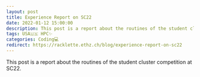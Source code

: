 ```yaml
---
layout: post
title: Experience Report on SC22
date: 2022-01-12 15:00:00
description: This post is a report about the routines of the student cluster competition at SC22.
tags: USA🇺🇸 HPC✨
categories: Coding💻
redirect: https://racklette.ethz.ch/blog/experience-report-on-sc22
---
```


This post is a report about the routines of the student cluster competition at SC22.